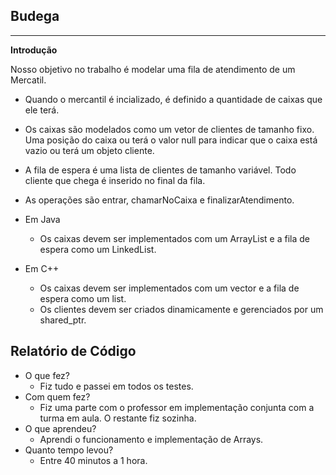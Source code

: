 ## Budega
***
**Introdução**

Nosso objetivo no trabalho é modelar uma fila de atendimento de um Mercatil.

- Quando o mercantil é incializado, é definido a quantidade de caixas que ele terá.
- Os caixas são modelados como um vetor de clientes de tamanho fixo. Uma posição do caixa ou terá o valor
null para indicar que o caixa está vazio ou terá um objeto cliente.
- A fila de espera é uma lista de clientes de tamanho variável. Todo cliente que chega é inserido no final da fila.
- As operações são entrar, chamarNoCaixa e finalizarAtendimento.

- Em Java
  - Os caixas devem ser implementados com um ArrayList e a fila de espera como um LinkedList.
- Em C++
  - Os caixas devem ser implementados com um vector e a fila de espera como um list.
  - Os clientes devem ser criados dinamicamente e gerenciados por um shared_ptr.


## Relatório de Código

- O que fez?
  - Fiz tudo e passei em todos os testes.
- Com quem fez?
  - Fiz uma parte com o professor em implementação conjunta com a turma em aula. O restante fiz sozinha.
- O que aprendeu?
  - Aprendi o funcionamento e implementação de Arrays.
- Quanto tempo levou?
  - Entre 40 minutos a 1 hora.
